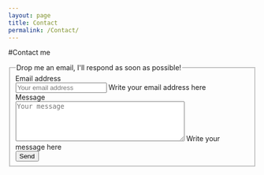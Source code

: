 ```yaml
---
layout: page
title: Contact
permalink: /Contact/
---
```


#Contact me
 
<form class="form-horizontal">
<fieldset>

<legend>Drop me an email, I'll respond as soon as possible!</legend>

<!-- Text input-->
<div class="form-group">
  <label class="col-md-4 control-label" for="email">Email address</label>  
  <div class="col-md-5">
  <input id="email" name="email" type="text" placeholder="Your email address" class="form-control input-md" required="required">
  <span class="help-block">Write your email address here</span>  
  </div>
</div>

<!-- Textarea -->
<div class="form-group">
  <label class="col-md-4 control-label" for="msg">Message</label>
  <div class="col-md-4">                     
    <textarea class="form-control" id="msg" name="msg" placeholder="Your message" cols="40" rows="5" required="required"></textarea>
	 <span class="help-block">Write your message here</span>  
  </div>
</div>

<!-- Button -->
<div class="form-group">
  <label class="col-md-4 control-label" for="btnSend"></label>
  <div class="col-md-4">
    <button id="btnSend" name="btnSend" class="btn btn-primary" onclick="send();">Send</button>
  </div>
</div>

</fieldset>
</form>

<div id="usrMsg">
</div>

 
 
<script>
function send()
{
	event.preventDefault();
	var sender =$('#email').val();
	var msgtext =$('#msg').val();
	
	if(sender==undefined || sender == '')
	{
		$('#usrMsg').empty().append('<p class="bg-danger">Please specify your email address</p>');
		return;
	}
	
	if(msgtext==undefined || msgtext == '')
	{
		$('#usrMsg').empty().append('<p class="bg-danger">Please write a message</p>');
		return;
	}
	
	console.log("SENDING " + sender + ", " + msgtext);
 var xhr = $.ajax({
      type: 'POST',
      url: "https://mandrillapp.com/api/1.0/messages/send.json",
      dataType: 'json',
      data: {
        key: '-NE8t9pX1PfJsG8uiK_syA',
        message: {
          text: msgtext,
          subject: "New message from trapias.github.io",
          from_email: sender,
          from_name: sender,
          to: [{
                  "email": "trapias@gmail.com",
                  "name": "AL"
              }]
        }
      }
    });
    
    xhr.done(function(data) {
      console.log(JSON.stringify(data));
	  $('#usrMsg').empty().append('<p class="bg-success">Your message has been delivered, thank you.</p>');
    });
    
    xhr.fail(function(jqXHR, textStatus, errorThrown) {
      console.log(jqXHR.responseText);
	  $('#usrMsg').empty().append('<p class="bg-danger">There was an error: ' + jqXHR.responseText + '</p>');
    });
	
}
</script>

